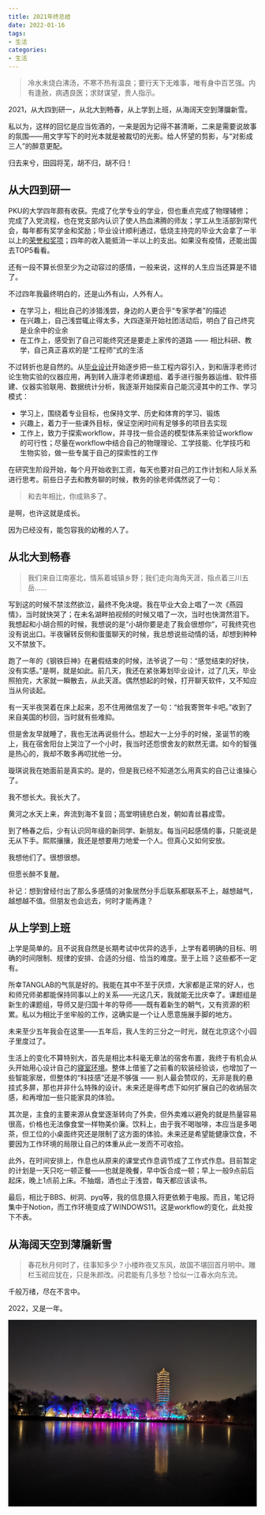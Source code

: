 ```yaml
---
title: 2021年终总结
date: 2022-01-16
tags: 
- 生活
categories:
- 生活
---
```


<!--more-->

> 冷水未烧白沸汤，不寒不热有温良；要行天下无难事，唯有身中百艺强。内有逢赦，病遇良医；求财谋望，贵人指示。

2021，从大四到研一，从北大到畅春，从上学到上班，从海阔天空到薄牖新雪。

私以为，这样的回忆是应当佐酒的，一来是因为记得不甚清晰，二来是需要说故事的氛围——用文字写下的时光本就是被裁切的光影。给人怀望的剪影，与“对影成三人”的醉意更配。

归去来兮，田园将芜，胡不归，胡不归！

## 从大四到研一

PKU的大学四年颇有收获。完成了化学专业的学业，但也重点完成了物理辅修；完成了入党流程，也在党支部内认识了使人热血沸腾的师友；学工从生活部到常代会，每年都有奖学金和奖励；毕业设计顺利通过，低烧主持完的毕业大会拿了一半以上的[荣誉和奖项](http://jiangyida.top/2022/01/01/cv/)；四年的收入能抵消一半以上的支出。如果没有疫情，还能出国去TOP5看看。

还有一段不算长但至少为之动容过的感情，一般来说，这样的人生应当还算是不错了。

不过四年我最终明白的，还是山外有山，人外有人。

- 在学习上，相比自己的涉猎浅尝，身边的人更合乎“专家学者”的描述
- 在兴趣上，自己浅尝辄止得太多，大四逐渐开始社团活动后，明白了自己终究是业余中的业余
- 在工作上，感受到了自己可能终究还是要走上家传的道路 —— 相比科研、教学，自己真正喜欢的是“工程师”式的生活

不过转折也是自然的。从[毕业设计](http://jiangyida.top/2021/03/10/新装置：用于熔融增强锂离子捕获剂特征FTIR信号/)开始逐步把一些工程内容引入，到和唐淳老师讨论生物实验的仪器应用，再到转入唐淳老师课题组、着手进行服务器运维、软件搭建、仪器实验联用、数据统计分析，我逐渐开始探索自己能沉浸其中的工作、学习模式：

- 学习上，围绕着专业目标，也保持文学、历史和体育的学习、锻炼
- 兴趣上，着力于一些课外目标，保证空闲时间有足够多的项目去实现
- 工作上，致力于探索workflow，并寻找一些合适的模型体系来验证workflow的可行性；尽量在workflow中结合自己的物理理论、工学技能、化学技巧和生物实验，做一些专属于自己的探索性的工作

在研究生阶段开始，每个月开始收到工资，每天也要对自己的工作计划和人际关系进行思考。前些日子去和教务聊的时候，教务的徐老师偶然说了一句：

> 和去年相比，你成熟多了。

是啊，也许这就是成长。

因为已经没有，能包容我的幼稚的人了。

## 从北大到畅春

> 我们来自江南塞北，情系着城镇乡野；我们走向海角天涯，指点着三川五岳……

写到这的时候不禁泫然欲泣，最终不免决堤。我在毕业大会上唱了一次《燕园情》，当时就快哭了；在未名湖畔拍视频的时候又唱了一次，当时也快潸然泪下。我想起和小胡合照的时候，我想说的是“小胡你要是走了我会很想你”，可我终究也没有说出口。半夜辗转反侧和蛋蛋聊天的时候，我总想说些动情的话，却想到种种又不禁放下。

跑了一年的《钢铁巨神》在暑假结束的时候，法爷说了一句：“感觉结束的好快，没有实感。”是啊，就是如此。前几天，我还在紧张筹划毕业设计，过了几天，毕业照拍完，大家就一瞬散去，从此天涯。偶然想起的时候，打开聊天软件，又不知应当从何谈起。

有一天半夜哭着在床上起来，忍不住用微信发了一句：“给我寄贺年卡吧。”收到了来自美国的秒回，当时就有些难抑。

但是舍友早就睡了，我也无法再说些什么。想起大一上分手的时候，圣诞节的晚上，我在宿舍阳台上哭泣了一个小时，我当时还怨恨舍友的默然无谓。如今的智强是热心的，我却不敢多再叨扰他一分。

璇琪说我在她面前是真实的。是的，但是我已经不知道怎么用真实的自己让谁操心了。

我不想长大。我长大了。

黄河之水天上来，奔流到海不复回；高堂明镜悲白发，朝如青丝暮成雪。

到了畅春之后，少有认识同年级的新同学、新朋友。每当问起感情的事，只能说是无从下手。熙熙攘攘，我还是想要用力地爱一个人。但真心又如何安放。

我想他们了。很想很想。

但愿长醉不复醒。

补记：想到曾经付出了那么多感情的对象居然分手后联系都联系不上，越想越气，越想越不值。但朋友也会远去，何时才能再逢？

## 从上学到上班

上学是简单的。且不说我自然是长期考试中优异的选手，上学有着明确的目标、明确的时间限制、规律的安排、合适的分组、恰当的难度。至于上班？这些都不一定有。

所幸TANGLAB的气氛是好的。我能在其中不至于厌烦，大家都是正常的好人，也和师兄师弟都能保持同事以上的关系——光这几天，我就能无比庆幸了。课题组是新生的课题组，导师又是归国十年的导师——既有着新生的朝气，又有资源的积累。私以为相比于坐牢般的工作，这确实是一个让人愿意施展手脚的地方。

未来至少五年我会在这里——五年后，我人生的三分之一时光，就在北京这个小园子里度过了。

生活上的变化不算特别大，首先是相比本科毫无章法的宿舍布置，我终于有机会从头开始用心设计自己的[寝室环境](http://jiangyida.top/2021/10/05/2021-10-05-Yida的PKU宿舍改造笔记/)。整体上借鉴了之前看的软装经验谈，也增加了一些智能家居，但整体的“科技感”还是不够强 —— 别人最会赞叹的，无非是我的悬挂式多屏，那也并非什么特殊的设计。未来还是得考虑下如何扩展自己的收纳层次感，和再增加一些只能家具的体验。

其次是，主食的主要来源从食堂逐渐转向了外卖，但外卖难以避免的就是热量容易很高，价格也无法像食堂一样物美价廉。饮料上，由于我不喝咖啡，本应当是多喝茶，但工位的小桌面终究还是限制了这方面的体验。未来还是希望能健康饮食，不要因为工作环境的局限让自己的体重从此一发而不可收拾。

此外，在时间安排上，作息也从原来的课堂式作息调节成了工作式作息。目前暂定的计划是一天只吃一顿正餐——也就是晚餐，早中饭合成一顿；早上一般9点前后起床，晚上1点前上床。不抽烟，酒也止于浅尝，每天都应该读书。

最后，相比于BBS、树洞、pyq等，我的信息摄入将更依赖于电报。而且，笔记将集中于Notion，而工作环境变成了WINDOWS11。这是workflow的变化，此处按下不表。

## 从海阔天空到薄牖新雪

> 春花秋月何时了，往事知多少？小楼昨夜又东风，故国不堪回首月明中。雕栏玉砌应犹在，只是朱颜改。问君能有几多愁？恰似一江春水向东流。

千般万绪，尽在不言中。

2022，又是一年。



![2022·元旦](https://raw.githubusercontent.com/DF-Master/yidapicbed/main/202201161559027.png)

